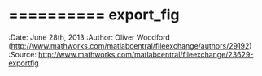 ==========
export_fig
==========

:Date: June 28th, 2013
:Author: Oliver Woodford (http://www.mathworks.com/matlabcentral/fileexchange/authors/29192)
:Source: http://www.mathworks.com/matlabcentral/fileexchange/23629-exportfig


